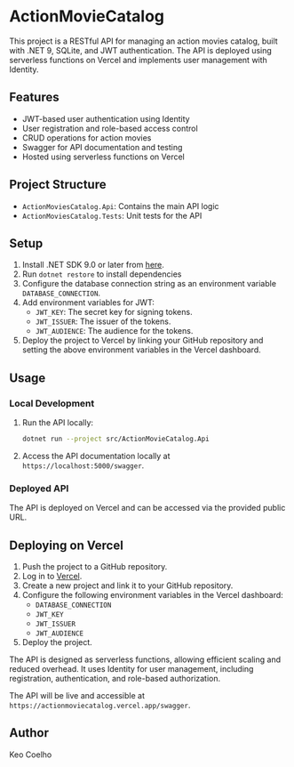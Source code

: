 # ActionMovieCatalog

This project is a RESTful API for managing an action movies catalog, built with .NET 9, SQLite, and JWT authentication. The API is deployed using serverless functions on Vercel and implements user management with Identity.

## Features

- JWT-based user authentication using Identity
- User registration and role-based access control
- CRUD operations for action movies
- Swagger for API documentation and testing
- Hosted using serverless functions on Vercel

## Project Structure

- `ActionMoviesCatalog.Api`: Contains the main API logic
- `ActionMoviesCatalog.Tests`: Unit tests for the API

## Setup

1. Install .NET SDK 9.0 or later from [here](https://dotnet.microsoft.com/download).
2. Run `dotnet restore` to install dependencies
3. Configure the database connection string as an environment variable `DATABASE_CONNECTION`.
4. Add environment variables for JWT:
   - `JWT_KEY`: The secret key for signing tokens.
   - `JWT_ISSUER`: The issuer of the tokens.
   - `JWT_AUDIENCE`: The audience for the tokens.
5. Deploy the project to Vercel by linking your GitHub repository and setting the above environment variables in the Vercel dashboard.

## Usage

### Local Development
1. Run the API locally:
   ```bash
   dotnet run --project src/ActionMovieCatalog.Api
   ```
2. Access the API documentation locally at `https://localhost:5000/swagger`.

### Deployed API
The API is deployed on Vercel and can be accessed via the provided public URL.

## Deploying on Vercel

1. Push the project to a GitHub repository.
2. Log in to [Vercel](https://vercel.com).
3. Create a new project and link it to your GitHub repository.
4. Configure the following environment variables in the Vercel dashboard:
   - `DATABASE_CONNECTION`
   - `JWT_KEY`
   - `JWT_ISSUER`
   - `JWT_AUDIENCE`
5. Deploy the project.

The API is designed as serverless functions, allowing efficient scaling and reduced overhead. It uses Identity for user management, including registration, authentication, and role-based authorization.

The API will be live and accessible at `https://actionmoviecatalog.vercel.app/swagger`.

## Author

Keo Coelho

